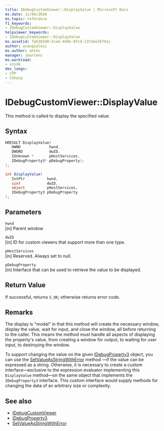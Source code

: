 ```yaml
---
title: IDebugCustomViewer::DisplayValue | Microsoft Docs
ms.date: 11/04/2016
ms.topic: reference
f1_keywords:
- IDebugCustomViewer::DisplayValue
helpviewer_keywords:
- IDebugCustomViewer::DisplayValue
ms.assetid: 7a538248-5ced-450e-97cd-13fabe35fb1c
author: acangialosi
ms.author: anthc
manager: jmartens
ms.workload:
- vssdk
dev_langs:
- CPP
- CSharp
---
```

# IDebugCustomViewer::DisplayValue
This method is called to display the specified value.

## Syntax

```cpp
HRESULT DisplayValue(
   HWND             hwnd,
   DWORD            dwID,
   IUnknown *       pHostServices,
   IDebugProperty3* pDebugProperty);
);
```

```csharp
int DisplayValue(
   IntPtr          hwnd,
   uint            dwID,
   object          pHostServices,
   IDebugProperty3 pDebugProperty
);
```

## Parameters
`hwnd`\
[in] Parent window

`dwID`\
[in] ID for custom viewers that support more than one type.

`pHostServices`\
[in] Reserved. Always set to null.

`pDebugProperty`\
[in] Interface that can be used to retrieve the value to be displayed.

## Return Value
 If successful, returns `S_OK`; otherwise returns error code.

## Remarks
 The display is "modal" in that this method will create the necessary window, display the value, wait for input, and close the window, all before returning to the caller. This means the method must handle all aspects of displaying the property's value, from creating a window for output, to waiting for user input, to destroying the window.

 To support changing the value on the given [IDebugProperty3](../../../extensibility/debugger/reference/idebugproperty3.md) object, you can use the [SetValueAsStringWithError](../../../extensibility/debugger/reference/idebugproperty3-setvalueasstringwitherror.md) method —if the value can be expressed as a string. Otherwise, it is necessary to create a custom interface—exclusive to the expression evaluator implementing this `DisplayValue` method—on the same object that implements the `IDebugProperty3` interface. This custom interface would supply methods for changing the data of an arbitrary size or complexity.

## See also
- [IDebugCustomViewer](../../../extensibility/debugger/reference/idebugcustomviewer.md)
- [IDebugProperty3](../../../extensibility/debugger/reference/idebugproperty3.md)
- [SetValueAsStringWithError](../../../extensibility/debugger/reference/idebugproperty3-setvalueasstringwitherror.md)

